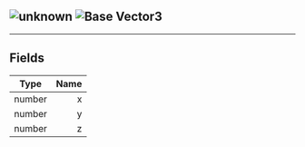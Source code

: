 ## ![unknown](../.gitbook/assets/unknown.png) ![Base](../.gitbook/assets/base.png) Vector3


------
## Fields

| Type   | Name |
| ------ | ---: |
| number | x |
| number | y |
| number | z |


